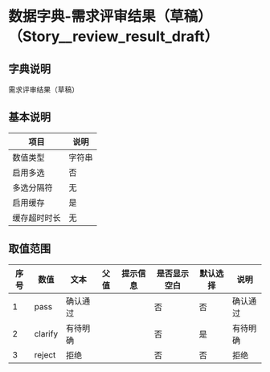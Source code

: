 # 数据字典-需求评审结果（草稿）（Story__review_result_draft）
## 字典说明
需求评审结果（草稿）

## 基本说明
| 项目 | 说明 |
| ---- | ---- |
| 数值类型 | 字符串 |
| 启用多选 | 否 |
| 多选分隔符 | 无 |
| 启用缓存 | 是 |
| 缓存超时时长 | 无 |

## 取值范围
| 序号 | 数值 | 文本 | 父值 | 提示信息 | 是否显示空白 | 默认选择 | 说明 |
| ---- | ---- | ---- | ---- | ---- | ---- | ---- | ---- |
| 1 | pass | 确认通过 |  |  | 否 | 否 | 确认通过 |
| 2 | clarify | 有待明确 |  |  | 否 | 是 | 有待明确 |
| 3 | reject | 拒绝 |  |  | 否 | 否 | 拒绝 |

